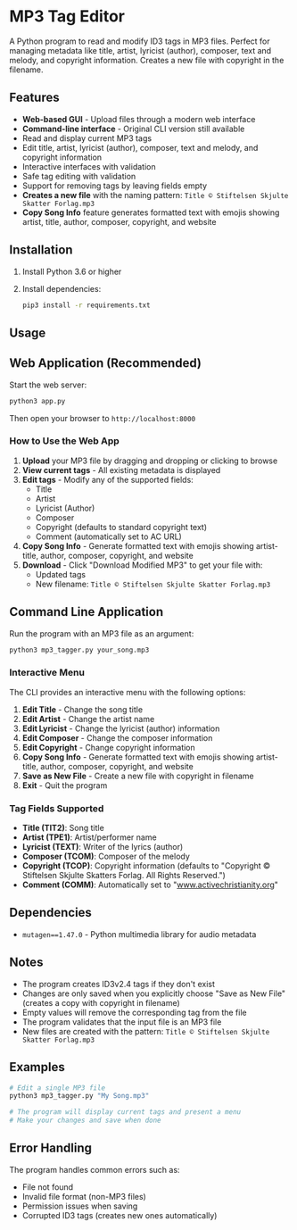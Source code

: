 # MP3 Tag Editor

A Python program to read and modify ID3 tags in MP3 files. Perfect for managing metadata like title, artist, lyricist (author), composer, text and melody, and copyright information. Creates a new file with copyright in the filename.

## Features

- **Web-based GUI** - Upload files through a modern web interface
- **Command-line interface** - Original CLI version still available
- Read and display current MP3 tags
- Edit title, artist, lyricist (author), composer, text and melody, and copyright information
- Interactive interfaces with validation
- Safe tag editing with validation
- Support for removing tags by leaving fields empty
- **Creates a new file** with the naming pattern: `Title ©️ Stiftelsen Skjulte Skatter Forlag.mp3`
- **Copy Song Info** feature generates formatted text with emojis showing artist, title, author, composer, copyright, and website

## Installation

1. Install Python 3.6 or higher
2. Install dependencies:

   ```bash
   pip3 install -r requirements.txt
   ```

## Usage

## Web Application (Recommended)

Start the web server:

```bash
python3 app.py
```

Then open your browser to `http://localhost:8000`

### How to Use the Web App

1. **Upload** your MP3 file by dragging and dropping or clicking to browse
2. **View current tags** - All existing metadata is displayed
3. **Edit tags** - Modify any of the supported fields:
   - Title
   - Artist
   - Lyricist (Author)
   - Composer
   - Copyright (defaults to standard copyright text)
   - Comment (automatically set to AC URL)
4. **Copy Song Info** - Generate formatted text with emojis showing artist-title, author, composer, copyright, and website
5. **Download** - Click "Download Modified MP3" to get your file with:
   - Updated tags
   - New filename: `Title ©️ Stiftelsen Skjulte Skatter Forlag.mp3`

## Command Line Application

Run the program with an MP3 file as an argument:

```bash
python3 mp3_tagger.py your_song.mp3
```

### Interactive Menu

The CLI provides an interactive menu with the following options:

1. **Edit Title** - Change the song title
2. **Edit Artist** - Change the artist name
3. **Edit Lyricist** - Change the lyricist (author) information
4. **Edit Composer** - Change the composer information
5. **Edit Copyright** - Change copyright information
6. **Copy Song Info** - Generate formatted text with emojis showing artist-title, author, composer, copyright, and website
7. **Save as New File** - Create a new file with copyright in filename
8. **Exit** - Quit the program

### Tag Fields Supported

- **Title (TIT2)**: Song title
- **Artist (TPE1)**: Artist/performer name
- **Lyricist (TEXT)**: Writer of the lyrics (author)
- **Composer (TCOM)**: Composer of the melody
- **Copyright (TCOP)**: Copyright information (defaults to "Copyright © Stiftelsen Skjulte Skatters Forlag. All Rights Reserved.")
- **Comment (COMM)**: Automatically set to "www.activechristianity.org"

## Dependencies

- `mutagen==1.47.0` - Python multimedia library for audio metadata

## Notes

- The program creates ID3v2.4 tags if they don't exist
- Changes are only saved when you explicitly choose "Save as New File" (creates a copy with copyright in filename)
- Empty values will remove the corresponding tag from the file
- The program validates that the input file is an MP3 file
- New files are created with the pattern: `Title ©️ Stiftelsen Skjulte Skatter Forlag.mp3`

## Examples

```bash
# Edit a single MP3 file
python3 mp3_tagger.py "My Song.mp3"

# The program will display current tags and present a menu
# Make your changes and save when done
```

## Error Handling

The program handles common errors such as:

- File not found
- Invalid file format (non-MP3 files)
- Permission issues when saving
- Corrupted ID3 tags (creates new ones automatically)